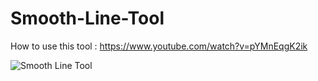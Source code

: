 # Smooth-Line-Tool

How to use this tool : https://www.youtube.com/watch?v=pYMnEqgK2ik

![Smooth Line Tool](https://user-images.githubusercontent.com/36257106/111043225-792b5600-8452-11eb-9dfe-a9706ad8b8a5.png)
